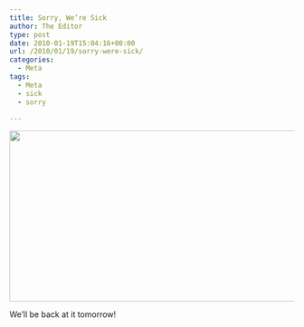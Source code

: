 ```yaml
---
title: Sorry, We’re Sick
author: The Editor
type: post
date: 2010-01-19T15:04:16+00:00
url: /2010/01/19/sorry-were-sick/
categories:
  - Meta
tags:
  - Meta
  - sick
  - sorry

---
```

[<img class="aligncenter size-full wp-image-2915" title="lolsick" src="http://punchingkitty.com/wp-content/uploads/2010/01/lolsick.jpeg" alt="" width="600" height="302" srcset="http://media.punchingkitty.com/wordpress/2010/01/lolsick.jpeg 600w, http://media.punchingkitty.com/wordpress/2010/01/lolsick-300x151.jpg 300w" sizes="(max-width: 600px) 100vw, 600px" />][1]
  
We&#8217;ll be back at it tomorrow!

 [1]: http://punchingkitty.com/wp-content/uploads/2010/01/lolsick.jpeg
